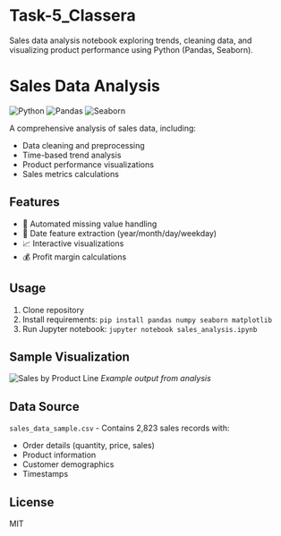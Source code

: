 # Task-5_Classera
Sales data analysis notebook exploring trends, cleaning data, and visualizing product performance using Python (Pandas, Seaborn).
# Sales Data Analysis

![Python](https://img.shields.io/badge/Python-3.8%2B-blue)
![Pandas](https://img.shields.io/badge/Pandas-1.0%2B-orange)
![Seaborn](https://img.shields.io/badge/Seaborn-0.11%2B-red)

A comprehensive analysis of sales data, including:
- Data cleaning and preprocessing
- Time-based trend analysis
- Product performance visualizations
- Sales metrics calculations

## Features
- 🧹 Automated missing value handling
- 📅 Date feature extraction (year/month/day/weekday)
- 📈 Interactive visualizations
- 💰 Profit margin calculations

## Usage
1. Clone repository
2. Install requirements: `pip install pandas numpy seaborn matplotlib`
3. Run Jupyter notebook: `jupyter notebook sales_analysis.ipynb`

## Sample Visualization
![Sales by Product Line](sample_plot.png) *Example output from analysis*

## Data Source
`sales_data_sample.csv` - Contains 2,823 sales records with:
- Order details (quantity, price, sales)
- Product information
- Customer demographics
- Timestamps

## License
MIT

